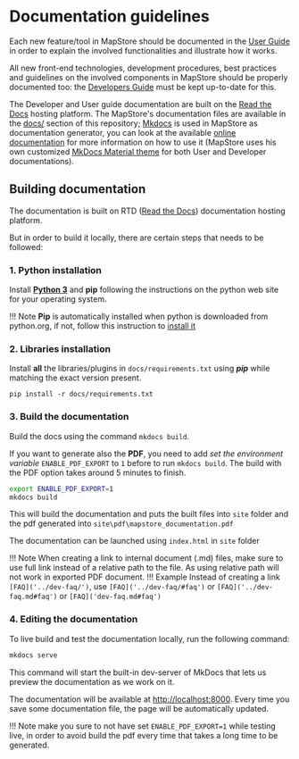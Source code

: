 # Documentation guidelines

Each new feature/tool in MapStore should be documented in the [User Guide](https://mapstore.readthedocs.io/en/latest/user-guide/home-page/) in order to explain the involved functionalities and illustrate how it works.

All new front-end technologies, development procedures, best practices and guidelines on the involved components in MapStore should be properly documented too: the [Developers Guide](https://mapstore.readthedocs.io/en/latest/developer-guide/) must be kept up-to-date for this.

The Developer and User guide documentation are built on the [Read the Docs](https://docs.readthedocs.io/en/latest/index.html) hosting platform. The MapStore's documentation files are available in the [docs/](https://github.com/geosolutions-it/MapStore2/tree/master/docs) section of this repository; [Mkdocs](https://docs.readthedocs.io/en/latest/intro/getting-started-with-mkdocs.html) is used in MapStore as documentation generator, you can look at the available [online documentation](https://docs.readthedocs.io/en/latest/intro/getting-started-with-mkdocs.html#getting-started-with-mkdocs) for more information on how to use it (MapStore uses his own customized [MkDocs Material theme](https://squidfunk.github.io/mkdocs-material/) for both User and Developer documentations).

## Building documentation

The documentation is built on RTD ([Read the Docs](https://docs.readthedocs.io/en/latest/index.html)) documentation hosting platform.

But in order to build it locally, there are certain steps that needs to be followed:

### 1. Python installation

Install [**Python 3**](https://www.python.org/downloads/) and **pip** following the instructions on the python web site for your operating system.

!!! Note
    **Pip** is automatically installed when python is downloaded from python.org, if not, follow this instruction to [install it](https://pip.pypa.io/en/stable/installation/)

### 2. Libraries installation

Install **all** the libraries/plugins in `docs/requirements.txt` using **_pip_** while matching the exact version present.

`pip install -r docs/requirements.txt`

### 3. Build the documentation

Build the docs using the command `mkdocs build`.

If you want to generate also the **PDF**, you need to add _set the environment variable_ `ENABLE_PDF_EXPORT` to `1` before to run `mkdocs build`.
The build with the PDF option takes around 5 minutes to finish.

```sh
export ENABLE_PDF_EXPORT=1
mkdocs build
```

This will build the documentation and puts the built files into `site` folder and the pdf generated into `site\pdf\mapstore_documentation.pdf`

The documentation can be launched using `index.html` in `site` folder

!!! Note
    When creating a link to internal document (.md) files, make sure to use full link instead of a relative path to the file. As using relative path will not work in exported PDF document.
    !!! Example
        Instead of creating a link `[FAQ]('../dev-faq/')`, use `[FAQ]('../dev-faq/#faq')` or `[FAQ]('../dev-faq.md#faq')` or `[FAQ]('dev-faq.md#faq')`

### 4. Editing the documentation

To live build and test the documentation locally, run the following command:

```sh
mkdocs serve
```

This command will start the built-in dev-server of MkDocs that lets us preview the documentation as we work on it.

The documentation will be available at [http://localhost:8000](http://localhost:8000).
Every time you save some documentation file, the page will be automatically updated.

!!! Note
    make you sure to not have set `ENABLE_PDF_EXPORT=1` while testing live, in order to avoid build the pdf every time that takes a long time to be generated.
